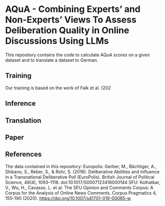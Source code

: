 # AQuA - Combining Experts’ and Non-Experts’ Views To Assess Deliberation Quality in Online Discussions Using LLMs
This repository contains the code to calculate AQuA scores on a given dataset and to translate a dataset to German.

## Training
Our training is based on the work of Falk et al. (202

## Inference

## Translation

## Paper


## References 
The data contained in this repository: 
Europolis: Gerber, M., Bächtiger, A., Shikano, S., Reber, S., & Rohr, S. (2018). Deliberative Abilities and Influence in a Transnational Deliberative Poll (EuroPolis). British Journal of Political Science, 48(4), 1093–1118. doi:10.1017/S0007123416000144
SFU: Kolhatkar, V., Wu, H., Cavasso, L. et al. The SFU Opinion and Comments Corpus: A Corpus for the Analysis of Online News Comments. Corpus Pragmatics 4, 155–190 (2020). https://doi.org/10.1007/s41701-019-00065-w
